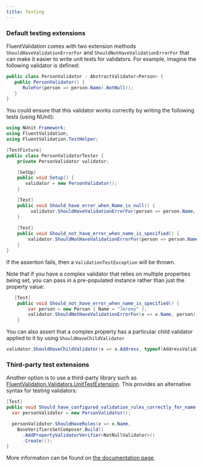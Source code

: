 ```yaml
---
title: Testing
---
```

### Default testing extensions

FluentValidation comes with two extension methods `ShouldHaveValidationErrorFor` and `ShouldNotHaveValidationErrorFor` that can make it easier to write unit tests for validators. For example, imagine the following validator is defined:

```csharp
public class PersonValidator : AbstractValidator<Person> {
   public PersonValidator() {
      RuleFor(person => person.Name).NotNull();
   }
}
```

You could ensure that this validator works correctly by writing the following tests (using NUnit):

```csharp
using NUnit.Framework;
using FluentValidation;
using FluentValidation.TestHelper;

[TestFixture]
public class PersonValidatorTester {
    private PersonValidator validator;

    [SetUp]
    public void Setup() {
       validator = new PersonValidator();
    }

    [Test]
    public void Should_have_error_when_Name_is_null() {
         validator.ShouldHaveValidationErrorFor(person => person.Name, null as string); 
    }
    
    [Test]
    public void Should_not_have_error_when_name_is_specified() {
        validator.ShouldNotHaveValidationErrorFor(person => person.Name, "Jeremy");
    }
}
```

If the assertion fails, then a `ValidationTestException` will be thrown. 

Note that if you have a complex validator that relies on multiple properties being set, you can pass in a pre-populated instance rather than just the property value:

```csharp
   [Test]
    public void Should_not_have_error_when_name_is_specified() {
        var person = new Person { Name = "Jeremy" };
        validator.ShouldNotHaveValidationErrorFor(x => x.Name, person);
    }
```

You can also assert that a complex property has a particular child validator applied to it by using `ShouldHaveChildValidator`

```csharp
validator.ShouldHaveChildValidator(x => x.Address, typeof(AddressValidator));
```
### Third-party test extensions
Another option is to use a third-party library such as [FluentValidation.Validators.UnitTestExtension](https://github.com/MichalJankowskii/FluentValidation.Validators.UnitTestExtension). This provides an alternative syntax for testing validators:

```csharp
[Test]
public void Should_have_configured_validation_rules_correctly_for_name() {
  var personValidator = new PersonValidator();

  personValidator.ShouldHaveRules(x => x.Name,
    BaseVerifiersSetComposer.Build()
      .AddPropertyValidatorVerifier<NotNullValidator>()
      .Create());
}
```

More information can be found on [the documentation page](https://github.com/MichalJankowskii/FluentValidation.Validators.UnitTestExtension/wiki).
